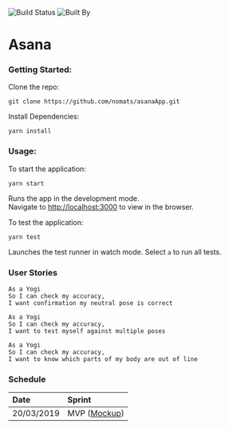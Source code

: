 ![Build Status](https://img.shields.io/travis/com/nomats/asanaApp.svg)
![Built By](https://img.shields.io/badge/built%20by-nomats-blue.svg)

# Asana



### Getting Started:

Clone the repo:

`git clone https://github.com/nomats/asanaApp.git`

Install Dependencies:

`yarn install`

### Usage:

To start the application:

`yarn start`

Runs the app in the development mode.<br>
Navigate to [http://localhost:3000](http://localhost:3000) to view in the browser.


To test the application:

`yarn test`

Launches the test runner in watch mode. Select `a` to run all tests.


### User Stories
```
As a Yogi
So I can check my accuracy,
I want confirmation my neutral pose is correct
```

```
As a Yogi
So I can check my accuracy,
I want to test myself against multiple poses
```

```
As a Yogi
So I can check my accuracy,
I want to know which parts of my body are out of line
```


### Schedule

|Date|Sprint|
|:----|:----|
|20/03/2019|MVP ([Mockup](./public/mockUp-MVP.png))
